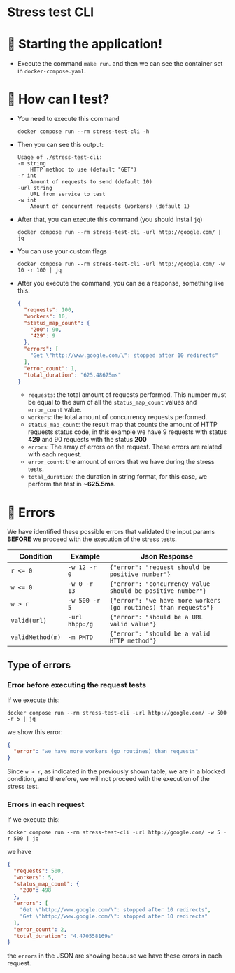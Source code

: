 # Stress test CLI

# 🚀 Starting the application!

- Execute the command `make run`. and then we can see the container set in `docker-compose.yaml`.

# 🧪 How can I test?

- You need to execute this command
  ```shell
  docker compose run --rm stress-test-cli -h
  ```
- Then you can see this output:
  ```
  Usage of ./stress-test-cli:
  -m string
      HTTP method to use (default "GET")
  -r int
      Amount of requests to send (default 10)
  -url string
      URL from service to test
  -w int
      Amount of concurrent requests (workers) (default 1)
  ```

- After that, you can execute this command (you should install `jq`)

    ```shell
    docker compose run --rm stress-test-cli -url http://google.com/ | jq
    ```

- You can use your custom flags

    ```shell
    docker compose run --rm stress-test-cli -url http://google.com/ -w 10 -r 100 | jq
    ```

- After you execute the command, you can se a response, something like this:
  ```json
  {
    "requests": 100,
    "workers": 10,
    "status_map_count": {
      "200": 90,
      "429": 9
    },
    "errors": [
      "Get \"http://www.google.com/\": stopped after 10 redirects"
    ],
    "error_count": 1,
    "total_duration": "625.48675ms"
  }
  ```

    - `requests`: the total amount of requests performed. This number must be equal to the sum of all
      the `status_map_count` values and `error_count` value.
    - `workers`: the total amount of concurrency requests performed.
    - `status_map_count`: the result map that counts the amount of HTTP requests status code, in this example we have 9
      requests with status **429** and 90 requests with the status **200**
    - `errors`: The array of errors on the request. These errors are related with each request.
    - `error_count`: the amount of errors that we have during the stress tests.
    - `total_duration`: the duration in string format, for this case, we perform the test in **~625.5ms**.

# 🚨 Errors

We have identified these possible errors that validated the input params **BEFORE** we proceed with the execution of the
stress tests.

| Condition        | Example        | Json Response                                                   |
|------------------|----------------|-----------------------------------------------------------------|
| `r <= 0`         | `-w 12 -r 0`   | `{"error": "request should be positive number"}`                |
| `w <= 0`         | `-w 0 -r 13`   | `{"error": "concurrency value should be positive number"}`      |
| `w > r`          | `-w 500 -r 5`  | `{"error": "we have more workers (go routines) than requests"}` |
| `valid(url)`     | `-url hhpp:/g` | `{"error": "should be a URL valid value"}`                      |
| `validMethod(m)` | `-m PMTD`      | `{"error": "should be a valid HTTP method"}`                    |

## Type of errors

### Error before executing the request tests

If we execute this:

```shell
docker compose run --rm stress-test-cli -url http://google.com/ -w 500 -r 5 | jq
```

we show this error:

```json
{
  "error": "we have more workers (go routines) than requests"
}
```

Since `w > r`, as indicated in the previously shown table, we are in a blocked condition, and therefore, we will not
proceed with the execution of the stress test.

### Errors in each request

If we execute this:

```shell
docker compose run --rm stress-test-cli -url http://google.com/ -w 5 -r 500 | jq
```

we have

```json
{
  "requests": 500,
  "workers": 5,
  "status_map_count": {
    "200": 498
  },
  "errors": [
    "Get \"http://www.google.com/\": stopped after 10 redirects",
    "Get \"http://www.google.com/\": stopped after 10 redirects"
  ],
  "error_count": 2,
  "total_duration": "4.470558169s"
}

```

the `errors` in the JSON are showing because we have these errors in each request.